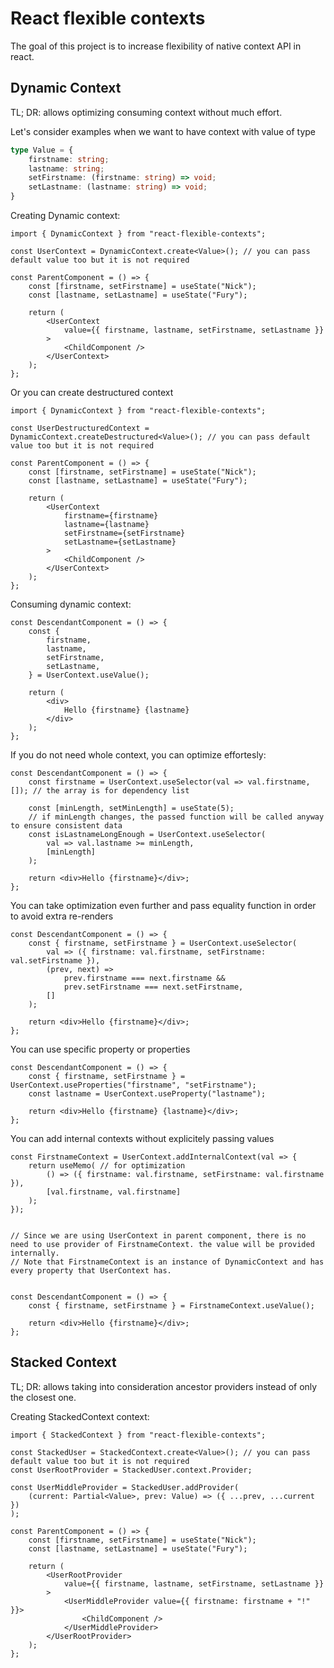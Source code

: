# React flexible contexts

The goal of this project is to increase flexibility of native context API in react.


## Dynamic Context
TL; DR: allows optimizing consuming context without much effort.

Let's consider examples when we want to have context with value of type
```ts
type Value = {
    firstname: string;
    lastname: string;
    setFirstname: (firstname: string) => void;
    setLastname: (lastname: string) => void;
}
```

Creating Dynamic context:
```tsx
import { DynamicContext } from "react-flexible-contexts";

const UserContext = DynamicContext.create<Value>(); // you can pass default value too but it is not required

const ParentComponent = () => {
	const [firstname, setFirstname] = useState("Nick");
	const [lastname, setLastname] = useState("Fury");

	return (
		<UserContext
			value={{ firstname, lastname, setFirstname, setLastname }}
		>
			<ChildComponent />
		</UserContext>
	);
};
```

Or you can create destructured context
```tsx
import { DynamicContext } from "react-flexible-contexts";

const UserDestructuredContext = DynamicContext.createDestructured<Value>(); // you can pass default value too but it is not required

const ParentComponent = () => {
	const [firstname, setFirstname] = useState("Nick");
	const [lastname, setLastname] = useState("Fury");

	return (
		<UserContext
			firstname={firstname}
			lastname={lastname}
			setFirstname={setFirstname}
			setLastname={setLastname}
		>
			<ChildComponent />
		</UserContext>
	);
};
```

Consuming dynamic context:
```tsx
const DescendantComponent = () => {
	const {
		firstname,
		lastname,
		setFirstname,
		setLastname,
	} = UserContext.useValue();

	return (
		<div>
			Hello {firstname} {lastname}
		</div>
	);
};
```

If you do not need whole context, you can optimize effortesly:
```tsx
const DescendantComponent = () => {
	const firstname = UserContext.useSelector(val => val.firstname, []); // the array is for dependency list

	const [minLength, setMinLength] = useState(5);
	// if minLength changes, the passed function will be called anyway to ensure consistent data
	const isLastnameLongEnough = UserContext.useSelector(
		val => val.lastname >= minLength,
		[minLength]
	);

	return <div>Hello {firstname}</div>;
};
```

You can take optimization even further and pass equality function in order to avoid extra re-renders
```tsx
const DescendantComponent = () => {
	const { firstname, setFirstname } = UserContext.useSelector(
		val => ({ firstname: val.firstname, setFirstname: val.setFirstname }),
		(prev, next) =>
			prev.firstname === next.firstname &&
			prev.setFirstname === next.setFirstname,
		[]
	);

	return <div>Hello {firstname}</div>;
};
```

You can use specific property or properties
```tsx
const DescendantComponent = () => {
	const { firstname, setFirstname } = UserContext.useProperties("firstname", "setFirstname");
	const lastname = UserContext.useProperty("lastname");

	return <div>Hello {firstname} {lastname}</div>;
};
```

You can add internal contexts without explicitely passing values
```tsx
const FirstnameContext = UserContext.addInternalContext(val => {
	return useMemo( // for optimization
		() => ({ firstname: val.firstname, setFirstname: val.firstname }),
		[val.firstname, val.firstname]
	);
});


// Since we are using UserContext in parent component, there is no need to use provider of FirstnameContext. the value will be provided internally.
// Note that FirstnameContext is an instance of DynamicContext and has every property that UserContext has.


const DescendantComponent = () => {
	const { firstname, setFirstname } = FirstnameContext.useValue();

	return <div>Hello {firstname}</div>;
};

```

## Stacked Context
TL; DR: allows taking into consideration ancestor providers instead of only the closest one.

Creating StackedContext context:
```tsx
import { StackedContext } from "react-flexible-contexts";

const StackedUser = StackedContext.create<Value>(); // you can pass default value too but it is not required
const UserRootProvider = StackedUser.context.Provider;

const UserMiddleProvider = StackedUser.addProvider(
	(current: Partial<Value>, prev: Value) => ({ ...prev, ...current })
);

const ParentComponent = () => {
	const [firstname, setFirstname] = useState("Nick");
	const [lastname, setLastname] = useState("Fury");

	return (
		<UserRootProvider
			value={{ firstname, lastname, setFirstname, setLastname }}
		>
			<UserMiddleProvider value={{ firstname: firstname + "!" }}>
				<ChildComponent />
			</UserMiddleProvider>
		</UserRootProvider>
	);
};

```
